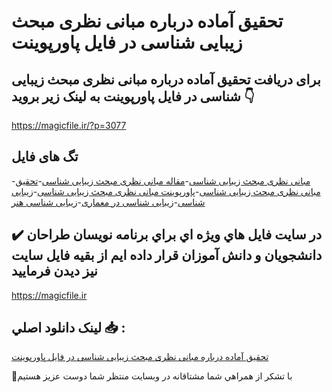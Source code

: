 # تحقیق آماده درباره مبانی نظری مبحث زیبایی شناسی در فایل پاورپوینت

## برای دریافت تحقیق آماده درباره مبانی نظری مبحث زیبایی شناسی در فایل پاورپوینت به لینک زیر بروید 👇

https://magicfile.ir/?p=3077

## تگ های فایل

-[مبانی نظری مبحث زیبایی شناسی](https://magicfile.ir/product/%d8%aa%d8%ad%d9%82%db%8c%d9%82-%d9%85%d8%a8%d8%a7%d9%86%db%8c-%d9%86%d8%b8%d8%b1%db%8c-%d9%85%d8%a8%d8%ad%d8%ab-%d8%b2%db%8c%d8%a8%d8%a7%db%8c%db%8c-%d8%b4%d9%86%d8%a7%d8%b3%db%8c-%d8%af%d8%b1%d9%81%d8%a7%d9%8a%d9%84-%d9%be%d8%a7%d9%88%d8%b1%d9%be%d9%88%d9%8a%d9%86%d8%aa/)-[مقاله مبانی نظری مبحث زیبایی شناسی](https://magicfile.ir/product/%d8%aa%d8%ad%d9%82%db%8c%d9%82-%d9%85%d8%a8%d8%a7%d9%86%db%8c-%d9%86%d8%b8%d8%b1%db%8c-%d9%85%d8%a8%d8%ad%d8%ab-%d8%b2%db%8c%d8%a8%d8%a7%db%8c%db%8c-%d8%b4%d9%86%d8%a7%d8%b3%db%8c-%d8%af%d8%b1%d9%81%d8%a7%d9%8a%d9%84-%d9%be%d8%a7%d9%88%d8%b1%d9%be%d9%88%d9%8a%d9%86%d8%aa/)-[تحقیق مبانی نظری مبحث زیبایی شناسی](https://magicfile.ir/product/%d8%aa%d8%ad%d9%82%db%8c%d9%82-%d9%85%d8%a8%d8%a7%d9%86%db%8c-%d9%86%d8%b8%d8%b1%db%8c-%d9%85%d8%a8%d8%ad%d8%ab-%d8%b2%db%8c%d8%a8%d8%a7%db%8c%db%8c-%d8%b4%d9%86%d8%a7%d8%b3%db%8c-%d8%af%d8%b1%d9%81%d8%a7%d9%8a%d9%84-%d9%be%d8%a7%d9%88%d8%b1%d9%be%d9%88%d9%8a%d9%86%d8%aa/)-[پاورپوینت مبانی نظری مبحث زیبایی شناسی](https://magicfile.ir/product/%d8%aa%d8%ad%d9%82%db%8c%d9%82-%d9%85%d8%a8%d8%a7%d9%86%db%8c-%d9%86%d8%b8%d8%b1%db%8c-%d9%85%d8%a8%d8%ad%d8%ab-%d8%b2%db%8c%d8%a8%d8%a7%db%8c%db%8c-%d8%b4%d9%86%d8%a7%d8%b3%db%8c-%d8%af%d8%b1%d9%81%d8%a7%d9%8a%d9%84-%d9%be%d8%a7%d9%88%d8%b1%d9%be%d9%88%d9%8a%d9%86%d8%aa/)-[زیبایی شناسی](https://magicfile.ir/product/%d8%aa%d8%ad%d9%82%db%8c%d9%82-%d9%85%d8%a8%d8%a7%d9%86%db%8c-%d9%86%d8%b8%d8%b1%db%8c-%d9%85%d8%a8%d8%ad%d8%ab-%d8%b2%db%8c%d8%a8%d8%a7%db%8c%db%8c-%d8%b4%d9%86%d8%a7%d8%b3%db%8c-%d8%af%d8%b1%d9%81%d8%a7%d9%8a%d9%84-%d9%be%d8%a7%d9%88%d8%b1%d9%be%d9%88%d9%8a%d9%86%d8%aa/)-[زیبایی شناسی در معماری](https://magicfile.ir/product/%d8%aa%d8%ad%d9%82%db%8c%d9%82-%d9%85%d8%a8%d8%a7%d9%86%db%8c-%d9%86%d8%b8%d8%b1%db%8c-%d9%85%d8%a8%d8%ad%d8%ab-%d8%b2%db%8c%d8%a8%d8%a7%db%8c%db%8c-%d8%b4%d9%86%d8%a7%d8%b3%db%8c-%d8%af%d8%b1%d9%81%d8%a7%d9%8a%d9%84-%d9%be%d8%a7%d9%88%d8%b1%d9%be%d9%88%d9%8a%d9%86%d8%aa/)-[زیبایی شناسی هنر](https://magicfile.ir/product/%d8%aa%d8%ad%d9%82%db%8c%d9%82-%d9%85%d8%a8%d8%a7%d9%86%db%8c-%d9%86%d8%b8%d8%b1%db%8c-%d9%85%d8%a8%d8%ad%d8%ab-%d8%b2%db%8c%d8%a8%d8%a7%db%8c%db%8c-%d8%b4%d9%86%d8%a7%d8%b3%db%8c-%d8%af%d8%b1%d9%81%d8%a7%d9%8a%d9%84-%d9%be%d8%a7%d9%88%d8%b1%d9%be%d9%88%d9%8a%d9%86%d8%aa/)

## ✔️ در سايت فايل هاي ويژه اي براي برنامه نويسان طراحان دانشجويان و دانش آموزان قرار داده ايم از بقيه فايل سايت نيز ديدن فرماييد

https://magicfile.ir


## لينک دانلود اصلي 📥 :

[تحقیق آماده درباره مبانی نظری مبحث زیبایی شناسی در فایل پاورپوینت](https://magicfile.ir/product/%d8%aa%d8%ad%d9%82%db%8c%d9%82-%d9%85%d8%a8%d8%a7%d9%86%db%8c-%d9%86%d8%b8%d8%b1%db%8c-%d9%85%d8%a8%d8%ad%d8%ab-%d8%b2%db%8c%d8%a8%d8%a7%db%8c%db%8c-%d8%b4%d9%86%d8%a7%d8%b3%db%8c-%d8%af%d8%b1%d9%81%d8%a7%d9%8a%d9%84-%d9%be%d8%a7%d9%88%d8%b1%d9%be%d9%88%d9%8a%d9%86%d8%aa/) 


🙏با تشکر از همراهي شما مشتاقانه در وبسایت منتظر شما دوست عزیز هستیم

